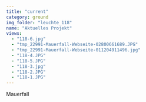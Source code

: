 ```yaml
---
title: "current"
category: ground
img_folder: "leuchte_118"
name: "Aktuelles Projekt"
views:
  - "118-6.jpg"
  - "tmp_22991-Mauerfall-Webseite-02800661689.JPG"
  - "tmp_22991-Mauerfall-Webseite-011204911496.jpg"
  - "118-4.JPG"
  - "118-5.JPG"
  - "118-3.jpg"
  - "118-2.JPG"
  - "118-1.JPG"
---
```


Mauerfall
